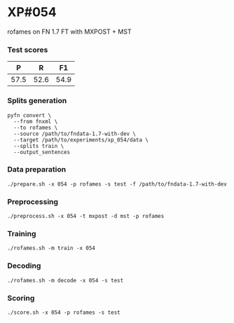 # XP\#054

rofames on FN 1.7 FT with MXPOST + MST

### Test scores
| P| R | F1 |
| --- | --- | --- |
| 57.5 | 52.6 | 54.9 |

### Splits generation
```
pyfn convert \
  --from fnxml \
  --to rofames \
  --source /path/to/fndata-1.7-with-dev \
  --target /path/to/experiments/xp_054/data \
  --splits train \
  --output_sentences
```

### Data preparation
```
./prepare.sh -x 054 -p rofames -s test -f /path/to/fndata-1.7-with-dev
```

### Preprocessing
```
./preprocess.sh -x 054 -t mxpost -d mst -p rofames
```

### Training
```
./rofames.sh -m train -x 054
```

### Decoding
```
./rofames.sh -m decode -x 054 -s test
```

### Scoring
```
./score.sh -x 054 -p rofames -s test
```
